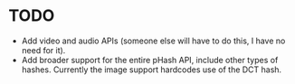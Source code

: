 TODO
=======

- Add video and audio APIs (someone else will have to do this, I have no need for it).
- Add broader support for the entire pHash API, include other types of hashes.  Currently
  the image support hardcodes use of the DCT hash.